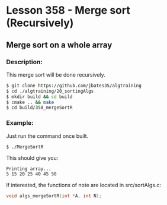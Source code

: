 # Lesson 358 - Merge sort (Recursively)
## Merge sort on a whole array 
### Description:
This merge sort will be done recursively.  
```bash
$ git clone https://github.com/jbates35/algtraining
$ cd ./algtraining/20_sortingAlgs
$ mkdir build && cd build
$ cmake .. && make
$ cd build/358_mergeSortR
```
### Example:
Just run the command once built.
```bash
$ ./MergeSortR
```
This should give you:
```
Printing array...
5 15 20 25 40 45 50 

```
If interested, the functions of note are located in src/sortAlgs.c:

```c
void algs_mergeSortR(int *A, int N);
```

